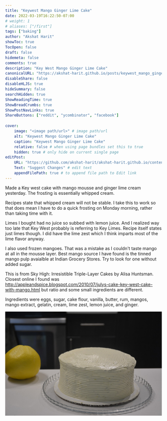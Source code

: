 ```yaml
---
title: "Keywest Mango Ginger Lime Cake"
date: 2022-03-19T16:22:50-07:00
# weight: 1
# aliases: ["/first"]
tags: ["baking"]
author: "Akshat Harit"
showToc: true
TocOpen: false
draft: false
hidemeta: false
comments: true
description: "Key West Mango Ginger Lime Cake"
canonicalURL: "https://akshat-harit.github.io/posts/keywest_mango_ginger_lime_cake/"
disableShare: false
disableHLJS: true
hideSummary: false
searchHidden: true
ShowReadingTime: true
ShowBreadCrumbs: true
ShowPostNavLinks: true
ShareButtons: ["reddit", "ycombinator", "facebook"]

cover:
    image: "<image path/url>" # image path/url
    alt: "Keywest Mango Ginger Lime Cake"
    caption: "Keywest Mango Ginger Lime Cake"
    relative: false # when using page bundles set this to true
    hidden: true # only hide on current single page
editPost:
    URL: "https://github.com/akshat-harit/akshat-harit.github.io/content"
    Text: "Suggest Changes" # edit text
    appendFilePath: true # to append file path to Edit link
---
```


Made a Key west cake with mango mousse and ginger lime cream yesterday. The frosting is essentially whipped cream.

Recipes state that whipped cream will not be stable. I take this to work so that does mean I have to do a quick frosting on Monday morning, rather than taking time with it.

Limes I bought had no juice so subbed with lemon juice. And I realized way too late that Key West probably is referring to Key Limes. Recipe itself states just limes though. I did have the lime zest which I think imparts most of the lime flavor anyway.

I also used frozen mangoes. That was a mistake as I couldn't taste mango at all in the mousse layer. Best mango source I have found is the tinned mango pulp avaialble at Indian Grocery Stores. Try to look for one without added sugar.

This is from Sky High: Irresistible Triple-Layer Cakes by Alisa Huntsman. Closest online I found was http://appleandspice.blogspot.com/2010/07/julys-cake-key-west-cake-with-mango.html but ratio and some small ingredients are different.

Ingredients were eggs, sugar, cake flour, vanilla, butter, rum, mangos, mango extract, gelatin, cream, lime zest, lemon juice, and ginger.

![Image](../../images/key_west_mango_ginger_lime_cake.jpg)